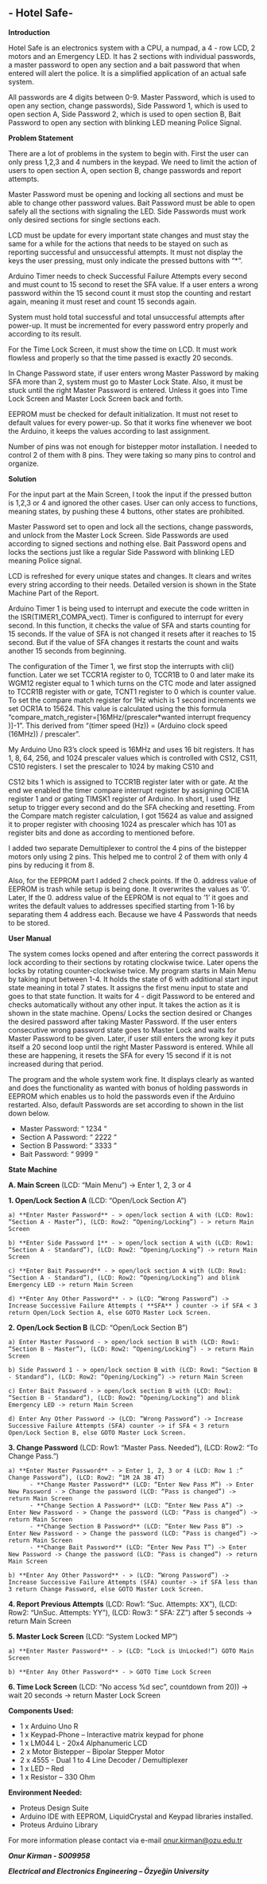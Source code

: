 ## - Hotel Safe-
**Introduction**

Hotel Safe is an electronics system with a CPU, a numpad, a 4 - row LCD, 2 motors and an Emergency LED.
It has 2 sections with individual passwords, a master password to open any section and a bait password
that when entered will alert the police. It is a simplified application of an actual safe system.

All passwords are 4 digits between 0-9. Master Password, which is used to open any section, change
passwords), Side Password 1, which is used to open section A, Side Password 2, which is used to open
section B, Bait Password to open any section with blinking LED meaning Police Signal.

**Problem Statement**

There are a lot of problems in the system to begin with. First the user can only press 1,2,3 and 4 numbers
in the keypad. We need to limit the action of users to open section A, open section B, change passwords
and report attempts.

Master Password must be opening and locking all sections and must be able to change other password
values. Bait Password must be able to open safely all the sections with signaling the LED. Side Passwords
must work only desired sections for single sections each.

LCD must be update for every important state changes and must stay the same for a while for the actions
that needs to be stayed on such as reporting successful and unsuccessful attempts. It must not display the
keys the user pressing, must only indicate the pressed buttons with “*”.

Arduino Timer needs to check Successful Failure Attempts every second and must count to 15 second to
reset the SFA value. If a user enters a wrong password within the 15 second count it must stop the counting
and restart again, meaning it must reset and count 15 seconds again.

System must hold total successful and total unsuccessful attempts after power-up. It must be incremented
for every password entry properly and according to its result.

For the Time Lock Screen, it must show the time on LCD. It must work flowless and properly so that the
time passed is exactly 20 seconds.


In Change Password state, if user enters wrong Master Password by making SFA more than 2, system must
go to Master Lock State. Also, it must be stuck until the right Master Password is entered. Unless it goes
into Time Lock Screen and Master Lock Screen back and forth.

EEPROM must be checked for default initialization. It must not reset to default values for every power-up.
So that it works fine whenever we boot the Arduino, it keeps the values according to last assignment.

Number of pins was not enough for bistepper motor installation. I needed to control 2 of them with 8 pins.
They were taking so many pins to control and organize.

**Solution**

For the input part at the Main Screen, I took the input if the pressed button is 1,2,3 or 4 and ignored the
other cases. User can only access to functions, meaning states, by pushing these 4 buttons, other states
are prohibited.

Master Password set to open and lock all the sections, change passwords, and unlock from the Master
Lock Screen. Side Passwords are used according to signed sections and nothing else. Bait Password opens
and locks the sections just like a regular Side Password with blinking LED meaning Police signal.

LCD is refreshed for every unique states and changes. It clears and writes every string according to their
needs. Detailed version is shown in the State Machine Part of the Report.

Arduino Timer 1 is being used to interrupt and execute the code written in the ISR(TIMER1_COMPA_vect).
Timer is configured to interrupt for every second. In this function, it checks the value of SFA and starts
counting for 15 seconds. If the value of SFA is not changed it resets after it reaches to 15 second. But if the
value of SFA changes it restarts the count and waits another 15 seconds from beginning.

The configuration of the Timer 1, we first stop the interrupts with cli() function. Later we set TCCR1A
register to 0, TCCR1B to 0 and later make its WGM12 register equal to 1 which turns on the CTC mode and
later assigned to TCCR1B register with or gate, TCNT1 register to 0 which is counter value. To set the
compare match register for 1Hz which is 1 second increments we set OCR1A to 15624. This value is
calculated using the this formula “compare_match_register=[16MHz/(prescaler*wanted interrupt
frequency )]-1”. This derived from “(timer speed (Hz)) = (Arduino clock speed (16MHz)) / prescaler”.

My Arduino Uno R3’s clock speed is 16MHz and uses 16 bit registers. It has 1, 8, 64, 256, and 1024 prescaler
values which is controlled with CS12, CS11, CS10 registers. I set the prescaler to 1024 by making CS10 and


CS12 bits 1 which is assigned to TCCR1B register later with or gate. At the end we enabled the timer
compare interrupt register by assigning OCIE1A register 1 and or gating TIMSK1 register of Arduino. In
short, I used 1Hz setup to trigger every second and do the SFA checking and resetting. From the Compare
match register calculation, I got 15624 as value and assigned it to proper register with choosing 1024 as
prescaler which has 101 as register bits and done as according to mentioned before.

I added two separate Demultiplexer to control the 4 pins of the bistepper motors only using 2 pins. This
helped me to control 2 of them with only 4 pins by reducing it from 8.

Also, for the EEPROM part I added 2 check points. If the 0. address value of EEPROM is trash while setup
is being done. It overwrites the values as ‘0’. Later, If the 0. address value of the EEPROM is not equal to
‘1’ it goes and writes the default values to addresses specified starting from 1-16 by separating them 4
address each. Because we have 4 Passwords that needs to be stored.

**User Manual**

The system comes locks opened and after entering the correct passwords it lock according to their sections
by rotating clockwise twice. Later opens the locks by rotating counter-clockwise twice. My program starts
in Main Menu by taking input between 1-4. It holds the state of 6 with additional start input state meaning
in total 7 states. It assigns the first menu input to state and goes to that state function. It waits for 4 - digit
Password to be entered and checks automatically without any other input. It takes the action as it is shown
in the state machine. Opens/ Locks the section desired or Changes the desired password after taking
Master Password. If the user enters consecutive wrong password state goes to Master Lock and waits for
Master Password to be given. Later, if user still enters the wrong key it puts itself a 20 second loop until
the right Master Password is entered. While all these are happening, it resets the SFA for every 15 second
if it is not increased during that period.

The program and the whole system work fine. It displays clearly as wanted and does the functionality as
wanted with bonus of holding passwords in EEPROM which enables us to hold the passwords even if the
Arduino restarted. Also, default Passwords are set according to shown in the list down below.

- Master Password: “ 1234 ”
- Section A Password: “ 2222 ”
- Section B Password: “ 3333 ”
- Bait Password: “ 9999 ”


**State Machine**

**A. Main Screen** (LCD: “Main Menu”) -> Enter 1, 2, 3 or 4

**1. Open/Lock Section A** (LCD: “Open/Lock Section A”)
    
    a) **Enter Master Password** - > open/lock section A with (LCD: Row1: “Section A - Master”), (LCD: Row2: “Opening/Locking”) - > return Main Screen
    
    b) **Enter Side Password 1** - > open/lock section A with (LCD: Row1: “Section A - Standard”), (LCD: Row2: “Opening/Locking”) -> return Main Screen
    
    c) **Enter Bait Password** - > open/lock section A with (LCD: Row1: “Section A - Standard”), (LCD: Row2: “Opening/Locking”) and blink Emergency LED -> return Main Screen
    
    d) **Enter Any Other Password** - > (LCD: “Wrong Password”) -> Increase Successive Failure Attempts ( **SFA** ) counter -> if SFA < 3 return Open/Lock Section A, else GOTO Master Lock Screen.
    
**2. Open/Lock Section B** (LCD: “Open/Lock Section B”)
    
    a) Enter Master Password - > open/lock section B with (LCD: Row1: “Section B - Master”), (LCD: Row2: “Opening/Locking”) - > return Main Screen
    
    b) Side Password 1 - > open/lock section B with (LCD: Row1: “Section B - Standard”), (LCD: Row2: “Opening/Locking”) -> return Main Screen
    
    c) Enter Bait Password - > open/lock section B with (LCD: Row1: “Section B - Standard”), (LCD: Row2: “Opening/Locking”) and blink Emergency LED -> return Main Screen
    
    d) Enter Any Other Password -> (LCD: “Wrong Password”) -> Increase Successive Failure Attempts (SFA) counter -> if SFA < 3 return Open/Lock Section B, else GOTO Master Lock Screen.
    
**3. Change Password** (LCD: Row1: “Master Pass. Needed”), (LCD: Row2: “To Change Pass.”)
    
    a) **Enter Master Password** - > Enter 1, 2, 3 or 4 (LCD: Row 1 :” Change Password”), (LCD: Row2: “1M 2A 3B 4T)
          - **Change Master Password** (LCD: “Enter New Pass M”) -> Enter New Password - > Change the password (LCD: “Pass is changed”) -> return Main Screen
          - **Change Section A Password** (LCD: “Enter New Pass A”) -> Enter New Password - > Change the password (LCD: “Pass is changed”) -> return Main Screen
          - **Change Section B Password** (LCD: “Enter New Pass B”) -> Enter New Password - > Change the password (LCD: “Pass is changed”) -> return Main Screen
          - **Change Bait Password** (LCD: “Enter New Pass T”) -> Enter New Password -> Change the password (LCD: “Pass is changed”) -> return Main Screen
    
    b) **Enter Any Other Password** - > (LCD: “Wrong Password”) -> Increase Successive Failure Attempts (SFA) counter -> if SFA less than 3 return Change Password, else GOTO Master Lock Screen.

**4. Report Previous Attempts** (LCD: Row1: “Suc. Attempts: XX”), (LCD: Row2: “UnSuc. Attempts: YY”), (LCD: Row3: “ SFA: ZZ”) after 5 seconds -> return Main Screen

**5. Master Lock Screen** (LCD: “System Locked MP”)
    
    a) **Enter Master Password** - > (LCD: “Lock is UnLocked!”) GOTO Main Screen
    
    b) **Enter Any Other Password** - > GOTO Time Lock Screen

**6. Time Lock Screen** (LCD: “No access %d sec”, countdown from 20)) -> wait 20 seconds -> return Master Lock Screen

**Components Used:**

- 1 x Arduino Uno R
- 1 x Keypad-Phone – Interactive matrix keypad for phone
- 1 x LM044 L - 20x4 Alphanumeric LCD
- 2 x Motor Bistepper – Bipolar Stepper Motor
- 2 x 4555 - Dual 1 to 4 Line Decoder / Demultiplexer
- 1 x LED – Red
- 1 x Resistor – 330 Ohm

**Environment Needed:**

- Proteus Design Suite
- Arduino IDE with EEPROM, LiquidCrystal and Keypad libraries installed.
- Proteus Arduino Library


For more information please contact via e-mail onur.kirman@ozu.edu.tr

**_Onur Kirman - S009958_**

**_Electrical and Electronics Engineering – Özyeğin University_**

